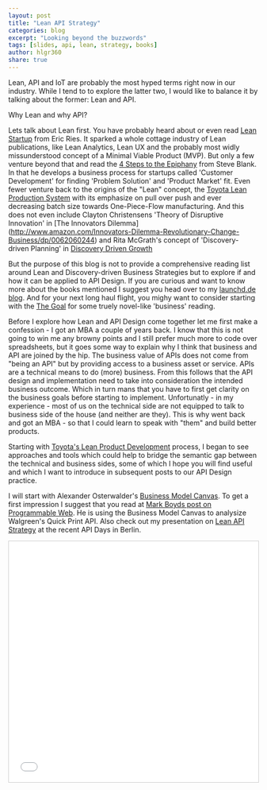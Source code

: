 ```yaml
---
layout: post
title: "Lean API Strategy"
categories: blog
excerpt: "Looking beyond the buzzwords"
tags: [slides, api, lean, strategy, books]
author: hlgr360
share: true
---
```


Lean, API and IoT are probably the most hyped terms right now in our industry. While I tend to to explore the latter two, I would like to balance it by talking about the former: Lean and API.

Why Lean and why API?

Lets talk about Lean first. You have probably heard about or even read [Lean Startup](http://www.amazon.com/Lean-Startup-Innovation-Successful-Businesses-ebook/dp/B004J4XGN6) from Eric Ries. It sparked a whole cottage industry of Lean publications, like Lean Analytics, Lean UX and the probably most widly missunderstood concept of a Minimal Viable Product (MVP). But only a few venture beyond that and read the [4 Steps to the Epiphany](http://www.amazon.com/Four-Steps-Epiphany-Steve-Blank-ebook/dp/B00FLZKNUQ) from Steve Blank. In that he develops a business process for startups called 'Customer Development' for finding 'Problem Solution' and 'Product Market' fit. Even fewer venture back to the origins of the "Lean" concept, the [Toyota Lean Production System](http://www.amazon.com/Machine-That-Changed-World-Revolutionizing-ebook/dp/B001D1SRRS) with its emphasize on pull over push and ever decreasing batch size towards One-Piece-Flow manufacturing. And this does not even include Clayton Christensens 'Theory of Disruptive Innovation' in [The Innovators Dilemma] (http://www.amazon.com/Innovators-Dilemma-Revolutionary-Change-Business/dp/0062060244) and Rita McGrath's concept of 'Discovery-driven Planning' in [Discovery Driven Growth](http://www.amazon.com/Discovery-Driven-Growth-Breakthrough-Process-Opportunity/dp/1591396859)

But the purpose of this blog is not to provide a comprehensive reading list around Lean and Discovery-driven Business Strategies but to explore if and how it can be applied to API Design. If you are curious and want to know more about the books mentioned I suggest you head over to my [launchd.de blog](http://4launchd.wordpress.com/2013/08/14/lean-entrepreneurship-reading/). And for your next long haul flight, you mighy want to consider starting with the [The Goal](http://www.amazon.com/Goal-Process-Ongoing-Improvement-ebook/dp/B002LHRM2O) for some truely novel-like 'business' reading.

Before I explore how Lean and API Design come together let me first make a confession - I  got an MBA a couple of years back. I know that this is not going to win me any browny points and I still prefer much more to code over spreadsheets, but it goes some way to explain why I think that business and API are joined by the hip. The business value of APIs does not come from "being an API" but by providing access to a business asset or service. APIs are a technical means to do (more) business. From this follows that the API design and implementation need to take into consideration the intended business outcome. Which in turn mans that you have to first get clarity on the business goals before starting to implement. Unfortunatly - in my experience - most of us on the technical side are not equipped to talk to business side of the house (and neither are they). This is why went back and got an MBA - so that I could learn to speak with "them" and build better products.

Starting with [Toyota's Lean Product Development](http://www.amazon.com/The-Toyota-Product-Development-System/dp/1563272822) process, I began to see approaches and tools which could help to bridge the semantic gap between the technical and business sides, some of which I hope you will find useful and which I want to introduce in subsequent posts to our API Design practice.

I will start with Alexander Osterwalder's [Business Model Canvas](http://www.businessmodelgeneration.com/canvas). To get a first impression I suggest that you read at [Mark Boyds post on Programmable Web](http://www.programmableweb.com/news/how-quickprints-api-rebuilt-walgreens-photo-printing-service/analysis/2013/11/27). He is using the Business Model Canvas to analysize Walgreen's Quick Print API. Also check out my presentation on [Lean API Strategy](http://www.slideshare.net/rnewton/lean-api-strategy-holger-reinhardt-snr-principal-business-unit) at the recent API Days in Berlin.

<iframe src="//www.slideshare.net/slideshow/embed_code/key/dTvitxrleKCWua" width="595" height="485" frameborder="0" marginwidth="0" marginheight="0" scrolling="no" style="border:1px solid #CCC; border-width:1px; margin-bottom:5px; max-width: 100%;"></iframe>